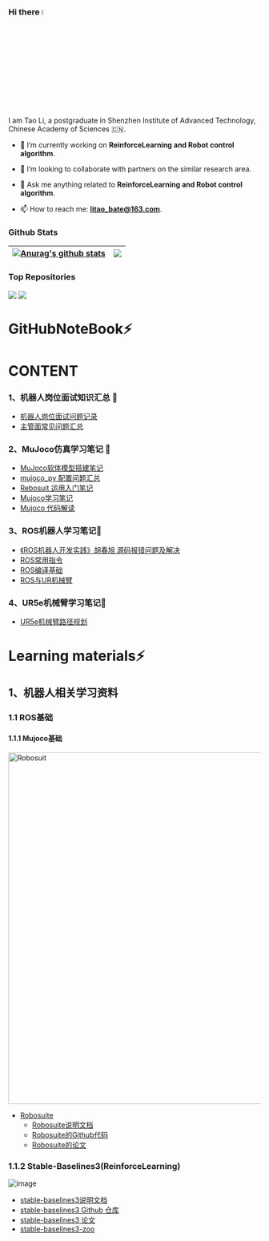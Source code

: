 ### Hi there <img src="https://media.giphy.com/media/hvRJCLFzcasrR4ia7z/giphy.gif" width="5%">
<!--
<p align="center"><a href="https://anuraghazra.github.io"><img width="80%" alt="Hello, I am Tao Li." src="./assets/gh-readme-header.png" /></a></p>
-->

I am Tao Li, a postgraduate in Shenzhen Institute of Advanced Technology, Chinese Academy of Sciences :cn:.

- :seedling: I’m currently working on **ReinforceLearning and Robot control algorithm**.

- :dancers: I’m looking to collaborate with partners on the similar research area.

- :speech_balloon: Ask me anything related to **ReinforceLearning and Robot control algorithm**.

- :mailbox: How to reach me: [**litao_bate@163.com**](mailto:litao_bate@163.com).

### Github Stats

| <a href="https://github.com/LiTaobate"><img align="center" src="https://github-readme-stats.vercel.app/api?username=LiTaobate&show_icons=true&include_all_commits=true&theme=buefy&hide_border=true" alt="Anurag's github stats" /></a> | <a href="https://github.com/LiTaobate"><img align="center" src="https://github-readme-stats.vercel.app/api/top-langs/?username=LiTaobate&layout=compact&theme=buefy&hide_border=true" /></a> |
| - | - |

### Top Repositories

<a href="https://github.com/LiTaobate/ultrasound-litao"><img align="center" src="https://github-readme-stats.vercel.app/api/pin/?username=LiTaobate&repo=ultrasound-litao&theme=buefy"/></a>
<a href="https://github.com/LiTaobate/ur5_ROS-Gazebo"><img align="center" src="https://github-readme-stats.vercel.app/api/pin/?username=LiTaobate&repo=ur5_ROS-Gazebo&theme=buefy"/></a>

# GitHubNoteBook⚡

# CONTENT

### 1、机器人岗位面试知识汇总  👋

   - [机器人岗位面试问题记录](https://github.com/LiTaobate/ultrasound-litao/blob/master/interview.md)   
   - [主管面常见问题汇总](https://github.com/LiTaobate/Github_Notebook/blob/main/Github_notebook/%E9%9D%A2%E8%AF%95%E9%9D%A2%E7%BB%8F%E6%80%BB%E7%BB%93/%E5%8D%8E%E4%B8%BA%E4%B8%BB%E7%AE%A1%E9%9D%A2.md)   
   
### 2、MuJoco仿真学习笔记 👋

   - [MuJoco软体模型搭建笔记](https://github.com/LiTaobate/Github_Notebook/blob/main/Github_notebook/Mujoco%20%E6%A8%A1%E6%8B%9F/MuJoco%E8%BD%AF%E4%BD%93%E4%BB%BF%E7%9C%9F%E6%A8%A1%E5%9E%8B%E7%AC%94%E8%AE%B0.md)    
   - [mujoco_py 配置问题汇总](https://github.com/LiTaobate/Github_Notebook/blob/main/Github_notebook/Mujoco%20%E6%A8%A1%E6%8B%9F/mujoco_py%20%E9%85%8D%E7%BD%AE%E9%97%AE%E9%A2%98%E6%B1%87%E6%80%BB.md)        
   - [Rebosuit 运用入门笔记](https://github.com/LiTaobate/Github_Notebook/blob/main/Github_notebook/Mujoco%20%E6%A8%A1%E6%8B%9F/Robosuit%20%E8%BF%90%E7%94%A8%E5%85%A5%E9%97%A8%E7%AC%94%E8%AE%B0.md)          
   - [Mujoco学习笔记](https://github.com/LiTaobate/Github_Notebook/blob/main/Github_notebook/Mujoco%20%E6%A8%A1%E6%8B%9F/Mujoco%E5%AD%A6%E4%B9%A0%E7%AC%94%E8%AE%B0.md)        
   - [Mujoco 代码解读](https://github.com/LiTaobate/Github_Notebook/blob/main/Github_notebook/Mujoco%20%E6%A8%A1%E6%8B%9F/Mujoco%20%E4%BB%A3%E7%A0%81%E8%A7%A3%E8%AF%BB.md)       
   
### 3、ROS机器人学习笔记👋

   - [《ROS机器人开发实践》胡春旭 源码报错问题及解决](https://github.com/LiTaobate/Github_Notebook/blob/main/Github_notebook/ROS%20robot/%E3%80%8AROS%E6%9C%BA%E5%99%A8%E4%BA%BA%E5%BC%80%E5%8F%91%E5%AE%9E%E8%B7%B5%E3%80%8B%E8%83%A1%E6%98%A5%E6%97%AD%20%20%E6%BA%90%E7%A0%81%E6%8A%A5%E9%94%99%E9%97%AE%E9%A2%98%E5%8F%8A%E8%A7%A3%E5%86%B3.md)   
   - [ROS常用指令](https://github.com/LiTaobate/Github_Notebook/blob/main/Github_notebook/ROS%20robot/ROS%E5%B8%B8%E7%94%A8%E6%8C%87%E4%BB%A4.md)   
   - [ROS编译基础](https://github.com/LiTaobate/Github_Notebook/blob/main/Github_notebook/ROS%20robot/ROS%20%E5%9F%BA%E7%A1%80%E7%90%86%E8%AE%BA.md)   
   - [ROS与UR机械臂](https://github.com/LiTaobate/Github_Notebook/blob/main/Github_notebook/ROS%20robot/ROS%20%E4%B8%8EUR%E6%9C%BA%E6%A2%B0%E8%87%82.md)  
### 4、UR5e机械臂学习笔记👋
   - [UR5e机械臂路径规划](https://github.com/LiTaobate/Github_Notebook/blob/main/Github_notebook/UR5e%E6%9C%BA%E6%A2%B0%E8%87%82%E6%8E%A7%E5%88%B6/%E8%BD%A8%E8%BF%B9%E8%A7%84%E5%88%92.md)

# Learning materials⚡
##  1、机器人相关学习资料
   ### 1.1 ROS基础
   #### 1.1.1 Mujoco基础  
   
<img width="702" alt="Robosuit" src="https://user-images.githubusercontent.com/73519321/185778408-73d55fd2-0cce-4610-a344-144e3a08d93f.png"> 

   - [Robosuite](http://robosuite.ai/)       
     - [Robosuite说明文档](http://robosuite.ai/docs/overview.html)     
     - [Robosuite的Github代码](https://github.com/ARISE-Initiative/robosuite)           
     - [Robosuite的论文](https://robosuite.ai/assets/whitepaper.pdf)    
     
   ### 1.1.2 Stable-Baselines3(ReinforceLearning) 
   
 ![image](https://user-images.githubusercontent.com/73519321/185783801-f62e2797-8e9b-433c-809b-f5dcc98442f2.png)
 
   - [stable-baselines3说明文档](https://stable-baselines3.readthedocs.io/en/master/index.html#)      
   - [stable-baselines3 Github 仓库](https://github.com/DLR-RM/stable-baselines3)           
   - [stable-baselines3 论文](https://jmlr.org/papers/volume22/20-1364/20-1364.pdf)        
   - [stable-baselines3-zoo](https://github.com/DLR-RM/rl-baselines3-zoo)     


      
   









<!--
<table>
   <tr>
      <td><a href="https://github.com/LiTaobate/ultrasound-litao"><img align="center" src="https://github-readme-stats.vercel.app/api/pin/?username=LiTaobate&repo=ultrasound-litao&theme=buefy"/></a></td>
      <td><a href="https://github.com/LiTaobate/ur5_ROS-Gazebo"><img align="center" src="https://github-readme-stats.vercel.app/api/pin/?username=LiTaobate&repo=ur5_ROS-Gazebo&theme=buefy" /></a></td>
   </tr>
   <tr>
      <td><a href="https://github.com/LiTaobate/ur5_ROS-Gazebo"><img align="center" src="https://github-readme-stats.vercel.app/api/pin/?username=LiTaobate&repo=ur5_ROS-Gazebo&theme=buefy"/></a></td>
      <td><a href="https://github.com/LiTaobate/ur5_ROS-Gazebo"><img align="center" src="https://github-readme-stats.vercel.app/api/pin/?username=LiTaobate&repo=ur5_ROS-Gazebo&theme=buefy" /></a></td>
   </tr>
</table>
-->

<!--
### Hi there 👋


**LiTaobate/LiTaobate** is a ✨ _special_ ✨ repository because its `README.md` (this file) appears on your GitHub profile.

Here are some ideas to get you started:

- 🔭 I’m currently working on ...
- 🌱 I’m currently learning ...
- 👯 I’m looking to collaborate on ...
- 🤔 I’m looking for help with ...
- 💬 Ask me about ...
- 📫 How to reach me: ...
- 😄 Pronouns: ...
- ⚡ Fun fact: ...
-->
